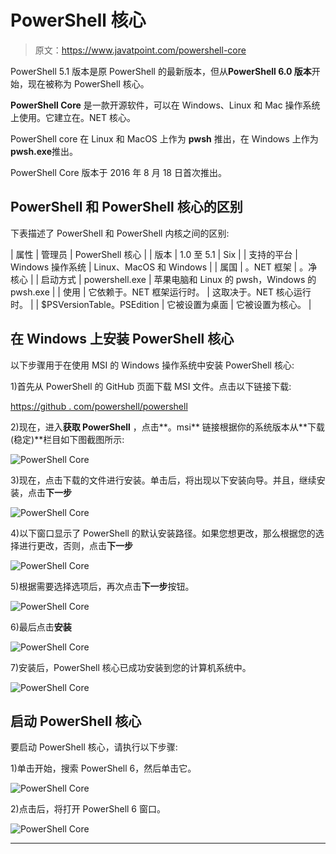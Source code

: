 # PowerShell 核心

> 原文：<https://www.javatpoint.com/powershell-core>

PowerShell 5.1 版本是原 PowerShell 的最新版本，但从**PowerShell 6.0 版本**开始，现在被称为 PowerShell 核心。

**PowerShell Core** 是一款开源软件，可以在 Windows、Linux 和 Mac 操作系统上使用。它建立在。NET 核心。

PowerShell core 在 Linux 和 MacOS 上作为 **pwsh** 推出，在 Windows 上作为**pwsh.exe**推出。

PowerShell Core 版本于 2016 年 8 月 18 日首次推出。

## PowerShell 和 PowerShell 核心的区别

下表描述了 PowerShell 和 PowerShell 内核之间的区别:

| 属性 | 管理员 | PowerShell 核心 |
| 版本 | 1.0 至 5.1 | Six |
| 支持的平台 | Windows 操作系统 | Linux、MacOS 和 Windows |
| 属国 | 。NET 框架 | 。净核心 |
| 启动方式 | powershell.exe | 苹果电脑和 Linux 的 pwsh，Windows 的 pwsh.exe |
| 使用 | 它依赖于。NET 框架运行时。 | 这取决于。NET 核心运行时。 |
| $PSVersionTable。PSEdition | 它被设置为桌面 | 它被设置为核心。 |

## 在 Windows 上安装 PowerShell 核心

以下步骤用于在使用 MSI 的 Windows 操作系统中安装 PowerShell 核心:

1)首先从 PowerShell 的 GitHub 页面下载 MSI 文件。点击以下链接下载:

[https://github . com/powershell/powershell](https://github.com/PowerShell/PowerShell)

2)现在，进入**获取 PowerShell** ，点击**。msi** 链接根据你的系统版本从**下载(稳定)**栏目如下图截图所示:

![PowerShell Core](img/6c5c53ea5034737c2a9a6902998aa9f4.png)

3)现在，点击下载的文件进行安装。单击后，将出现以下安装向导。并且，继续安装，点击**下一步**

![PowerShell Core](img/27d5993e76e0a45afc51822ffd836912.png)

4)以下窗口显示了 PowerShell 的默认安装路径。如果您想更改，那么根据您的选择进行更改，否则，点击**下一步**

![PowerShell Core](img/ce8c6f08326a68511e600d456097e731.png)

5)根据需要选择选项后，再次点击**下一步**按钮。

![PowerShell Core](img/be3f29ddd824b26e43e3be6ae9db2527.png)

6)最后点击**安装**

![PowerShell Core](img/66632ce769000868815484bddbc4e995.png)

7)安装后，PowerShell 核心已成功安装到您的计算机系统中。

![PowerShell Core](img/de101a2ff99410990f117ca9be69b6cd.png)

## 启动 PowerShell 核心

要启动 PowerShell 核心，请执行以下步骤:

1)单击开始，搜索 PowerShell 6，然后单击它。

![PowerShell Core](img/600f5ced98fe0bfa20a4ef78fc8a11ae.png)

2)点击后，将打开 PowerShell 6 窗口。

![PowerShell Core](img/b6f580a303864feac8b6d9995b4e7295.png)

* * *